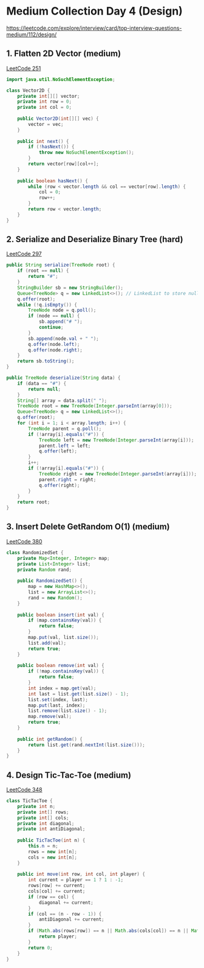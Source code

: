 # Medium Collection Day 4 (Design)

https://leetcode.com/explore/interview/card/top-interview-questions-medium/112/design/

## 1. Flatten 2D Vector (medium)

[LeetCode 251](https://leetcode.com/problems/flatten-2d-vector/)

```java
import java.util.NoSuchElementException;

class Vector2D {
    private int[][] vector;
    private int row = 0;
    private int col = 0;
    
    public Vector2D(int[][] vec) {
        vector = vec;
    }
    
    public int next() {
        if (!hasNext()) {
            throw new NoSuchElementException();
        }
        return vector[row][col++];
    }
    
    public boolean hasNext() {
        while (row < vector.length && col == vector[row].length) {
            col = 0;
            row++;
        }
        return row < vector.length;
    }
}
```

## 2. Serialize and Deserialize Binary Tree (hard)

[LeetCode 297](https://leetcode.com/problems/serialize-and-deserialize-binary-tree/)

```java
public String serialize(TreeNode root) {
    if (root == null) {
        return "#";
    }
    StringBuilder sb = new StringBuilder();
    Queue<TreeNode> q = new LinkedList<>(); // LinkedList to store null;
    q.offer(root);
    while (!q.isEmpty()) {
        TreeNode node = q.poll();
        if (node == null) {
            sb.append("# ");
            continue;
        }
        sb.append(node.val + " ");
        q.offer(node.left);
        q.offer(node.right);
    }
    return sb.toString();
}

public TreeNode deserialize(String data) {
    if (data == "#") {
        return null;
    }
    String[] array = data.split(" ");
    TreeNode root = new TreeNode(Integer.parseInt(array[0]));
    Queue<TreeNode> q = new LinkedList<>();
    q.offer(root);
    for (int i = 1; i < array.length; i++) {
        TreeNode parent = q.poll();
        if (!array[i].equals("#")) {
            TreeNode left = new TreeNode(Integer.parseInt(array[i]));
            parent.left = left;
            q.offer(left);
        }
        i++;
        if (!array[i].equals("#")) {
            TreeNode right = new TreeNode(Integer.parseInt(array[i]));
            parent.right = right;
            q.offer(right);
        }
    }
    return root;
}
```

## 3. Insert Delete GetRandom O(1) (medium)

[LeetCode 380](https://leetcode.com/problems/insert-delete-getrandom-o1/)

```java
class RandomizedSet {
    private Map<Integer, Integer> map;
    private List<Integer> list;
    private Random rand;
    
    public RandomizedSet() {
        map = new HashMap<>();
        list = new ArrayList<>();
        rand = new Random();
    }
    
    public boolean insert(int val) {
        if (map.containsKey(val)) {
            return false;
        }
        map.put(val, list.size());
        list.add(val);
        return true;
    }
    
    public boolean remove(int val) {
        if (!map.containsKey(val)) {
            return false;
        }
        int index = map.get(val);
        int last = list.get(list.size() - 1);
        list.set(index, last);
        map.put(last, index);
        list.remove(list.size() - 1);
        map.remove(val);
        return true;
    }
    
    public int getRandom() {
        return list.get(rand.nextInt(list.size()));
    }
}
```

## 4. Design Tic-Tac-Toe (medium)

[LeetCode 348](https://leetcode.com/problems/design-tic-tac-toe/)

```java
class TicTacToe {
    private int n;
    private int[] rows;
    private int[] cols;
    private int diagonal;
    private int antiDiagonal;
    
    public TicTacToe(int n) {
        this.n = n;
        rows = new int[n];
        cols = new int[n];
    }
    
    public int move(int row, int col, int player) {
        int current = player == 1 ? 1 : -1;
        rows[row] += current;
        cols[col] += current;
        if (row == col) {
            diagonal += current;
        }
        if (col == (n - row - 1)) {
            antiDiagonal += current;
        }
        if (Math.abs(rows[row]) == n || Math.abs(cols[col]) == n || Math.abs(diagonal) == n || Math.abs(antiDiagonal) == n) {
            return player;
        }
        return 0;
    }
}
```

